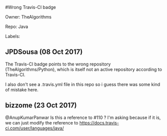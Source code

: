 #Wrong Travis-CI badge

Owner: TheAlgorithms

Repo: Java

Labels: 

## JPDSousa (08 Oct 2017)

The Travis-CI badge points to the wrong repository (TheAlgorithms/Python), which is itself not an active repository according to Travis-CI.

I also don't see a .travis.yml file in this repo so i guess there was some kind of mistake here.

## bizzome (23 Oct 2017)

@AnupKumarPanwar Is this a reference to #110 ? I'm asking because if it is, we can just modify the reference to https://docs.travis-ci.com/user/languages/java/

